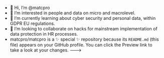 - 👋 Hi, I’m @matcpro
- 👀 I’m interested in people and data on micro and macrolevel.
- 🌱 I’m currently learning about cyber security and personal data, within GDPR EU regulations.
- 💞️ I’m looking to collaborate on hacks for mainstream implementation of data protection in HR processes.
- matcpro/matcpro is a ✨ special ✨ repository because its `README.md` (this file) appears on your GitHub profile.
You can click the Preview link to take a look at your changes.
--->
